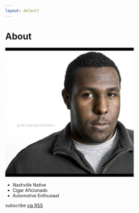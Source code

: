 ```yaml
---
layout: default
---
```

<div class="home">
<h1 class="page-heading">About</h1>
<div>
<div>
<img src="assets/profile-photo.jpg" class="profile-photo">
</div>
<div>
<style id="about-bullets"> {
	background:url(../assets/sbux.jpg);
	background-width: 100%;
}</style>
<ul class="about-bullets">
<li>Nashville Native</li>
<li>Cigar Aficionado</li>
<li>Automotive Enthusiast</li>
</ul>
<div class="about-content">
</div>
<div class="subscribe">
<p class="rss-subscribe">subscribe <a href="{{ "/feed.xml" | prepend: site.baseurl }}">via RSS</a></p>
</div>
